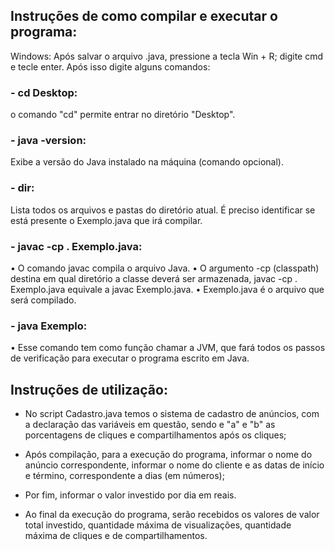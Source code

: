 ## Instruções de como compilar e executar o programa:

Windows: Após salvar o arquivo .java, pressione a tecla Win + R; digite cmd e tecle enter. Após isso digite alguns comandos:
### - cd Desktop:
o comando "cd" permite entrar no diretório "Desktop".


### - java -version:
Exibe a versão do Java instalado na máquina (comando opcional).


### - dir:
Lista todos os arquivos e pastas do diretório atual. É preciso identificar se está presente o Exemplo.java que irá compilar.


### - javac -cp . Exemplo.java:

•	O comando javac compila o arquivo Java.
•	O argumento -cp (classpath) destina em qual diretório a classe deverá ser armazenada, javac -cp . Exemplo.java equivale a javac Exemplo.java.
•	Exemplo.java é o arquivo que será compilado.

### - java Exemplo:

•	Esse comando tem como função chamar a JVM, que fará todos os passos de verificação para executar o programa escrito em Java.



## Instruções de utilização:

- No script Cadastro.java temos o sistema de cadastro de anúncios, com a declaração das variáveis em questão, sendo e "a" e "b" as porcentagens de cliques e compartilhamentos após os cliques;

- Após compilação, para a execução do programa, informar o nome do anúncio correspondente, informar o nome do cliente e as datas de início e término, correspondente a dias (em números);

- Por fim, informar o valor investido por dia em reais.

- Ao final da execução do programa, serão recebidos os valores de valor total investido, quantidade máxima de visualizações, quantidade máxima de cliques e de compartilhamentos.
